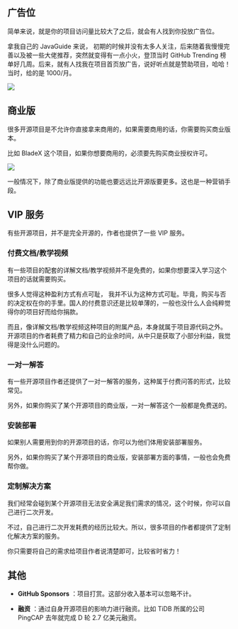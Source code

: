 ## 广告位

简单来说，就是你的项目访问量比较大了之后，就会有人找到你投放广告位。

拿我自己的 JavaGuide 来说， 初期的时候并没有太多人关注，后来随着我慢慢完善以及被一些大佬推荐，突然就变得有一点小火，登顶当时 GitHub Trending 榜单好几周。后来，就有人找我在项目首页放广告，说好听点就是赞助项目，哈哈！当时，给的是 1000/月。

![](https://img-blog.csdnimg.cn/20210201124354228.png?x-oss-process=image/watermark,type_ZmFuZ3poZW5naGVpdGk,shadow_10,text_aHR0cHM6Ly9ibG9nLmNzZG4ubmV0L3FxXzM0MzM3Mjcy,size_16,color_FFFFFF,t_70)

## 商业版

很多开源项目是不允许你直接拿来商用的，如果需要商用的话，你需要购买商业版本。

比如 BladeX 这个项目，如果你想要商用的，必须要先购买商业授权许可。

![](https://oscimg.oschina.net/oscnet/up-bb0f0847b455b94811d12b6d0fa51f01aad.png)

一般情况下，除了商业版提供的功能也要远远比开源版要更多。这也是一种营销手段。

## VIP 服务

有些开源项目，并不是完全开源的，作者也提供了一些 VIP 服务。

### 付费文档/教学视频

有一些项目的配套的详解文档/教学视频并不是免费的，如果你想要深入学习这个项目的话就需要购买。

很多人觉得这种盈利方式有点可耻， 我并不认为这种方式可耻。毕竟，购买与否的决定权在你的手里。国人的付费意识还是比较单薄的，一般也没什么人会纯粹觉得你的项目好而给你捐款。

而且，像详解文档/教学视频这种项目的附属产品，本身就属于项目源代码之外。开源项目的作者耗费了精力和自己的业余时间，从中只是获取了小部分利益，我觉得是没什么问题的。

### 一对一解答

有一些开源项目作者还提供了一对一解答的服务，这种属于付费问答的形式，比较常见。

另外，如果你购买了某个开源项目的商业版，一对一解答这个一般都是免费送的。

### 安装部署

如果别人需要用到你的开源项目的话，你可以为他们体用安装部署服务。

另外，如果你购买了某个开源项目的商业版，安装部署方面的事情，一般也会免费帮你做。

### 定制解决方案

我们经常会碰到某个开源项目无法安全满足我们需求的情况，这个时候，你可以自己进行二次开发。

不过，自己进行二次开发耗费的经历比较大。所以，很多项目的作者都提供了定制化解决方案的服务。

你只需要将自己的需求给项目作者说清楚即可，比较省时省力！

## 其他

- **GitHub Sponsors** ：项目打赏。这部分收入基本可以忽略不计。

- **融资** ：通过自身开源项目的影响力进行融资。比如 TiDB 所属的公司 PingCAP 去年就完成 D 轮 2.7 亿美元融资。